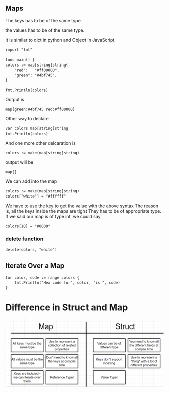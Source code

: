 ## Maps

The keys has to be of the same type.

the values has to be of the same type.

It is similar to dict in python and Object in JavaScript.

    import "fmt"

    func main() {
	colors := map[string]string{
		"red":   "#ff00000",
		"green": "#4bf745",
	}

	fmt.Println(colors)


Output is 

    map[green:#4bf745 red:#ff00000]

Other way to declare

	var colors map[string]string
	fmt.Println(colors)

And one more other delcaration is

    colors := make(map[string]string)

output will be 

    map[]

We can add into the map

    colors := make(map[string]string)
	colors["white"] = "#ffffff"

We have to use the key to get the value with the above syntax
The reason is, all the keys inside the maps are tight
They has to be of appropriate type. If we said our map is of type int, we could say

    colors[10] = "#0000"


### delete function

    delete(colors, "white")

## Iterate Over a Map

    for color, code := range colors {
		fmt.Println("Hex code for", color, "is ", code)
	}

# Difference in Struct and Map

![image info](./difference.png)

